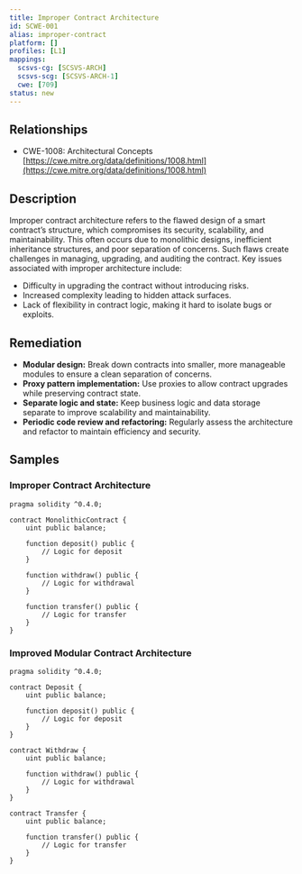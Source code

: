 ```yaml
---
title: Improper Contract Architecture
id: SCWE-001
alias: improper-contract
platform: []
profiles: [L1]
mappings:
  scsvs-cg: [SCSVS-ARCH]
  scsvs-scg: [SCSVS-ARCH-1]
  cwe: [709]
status: new
---
```


## Relationships
- CWE-1008: Architectural Concepts
  [https://cwe.mitre.org/data/definitions/1008.html](https://cwe.mitre.org/data/definitions/1008.html)

## Description
Improper contract architecture refers to the flawed design of a smart contract’s structure, which compromises its security, scalability, and maintainability. This often occurs due to monolithic designs, inefficient inheritance structures, and poor separation of concerns. Such flaws create challenges in managing, upgrading, and auditing the contract. Key issues associated with improper architecture include:

- Difficulty in upgrading the contract without introducing risks.
- Increased complexity leading to hidden attack surfaces.
- Lack of flexibility in contract logic, making it hard to isolate bugs or exploits.

## Remediation
- **Modular design:** Break down contracts into smaller, more manageable modules to ensure a clean separation of concerns.
- **Proxy pattern implementation:** Use proxies to allow contract upgrades while preserving contract state.
- **Separate logic and state:** Keep business logic and data storage separate to improve scalability and maintainability.
- **Periodic code review and refactoring:** Regularly assess the architecture and refactor to maintain efficiency and security.

## Samples

### Improper Contract Architecture

```solidity
pragma solidity ^0.4.0;

contract MonolithicContract {
    uint public balance;

    function deposit() public {
        // Logic for deposit
    }

    function withdraw() public {
        // Logic for withdrawal
    }

    function transfer() public {
        // Logic for transfer
    }
}
```

### Improved Modular Contract Architecture

```solidity
pragma solidity ^0.4.0;

contract Deposit {
    uint public balance;

    function deposit() public {
        // Logic for deposit
    }
}

contract Withdraw {
    uint public balance;

    function withdraw() public {
        // Logic for withdrawal
    }
}

contract Transfer {
    uint public balance;

    function transfer() public {
        // Logic for transfer
    }
}
```